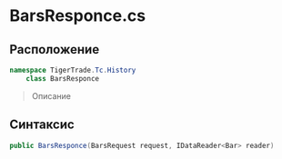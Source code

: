 
# BarsResponce.cs
## Расположение
```csharp
namespace TigerTrade.Tc.History  
    class BarsResponce
```

> Описание

## Синтаксис
```csharp
public BarsResponce(BarsRequest request, IDataReader<Bar> reader)
```
